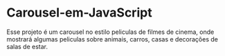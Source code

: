 # Carousel-em-JavaScript
Esse projeto é um carousel no estilo peliculas de filmes de cinema, onde mostrará algumas peliculas sobre animais, carros, casas e decorações de salas de estar.
